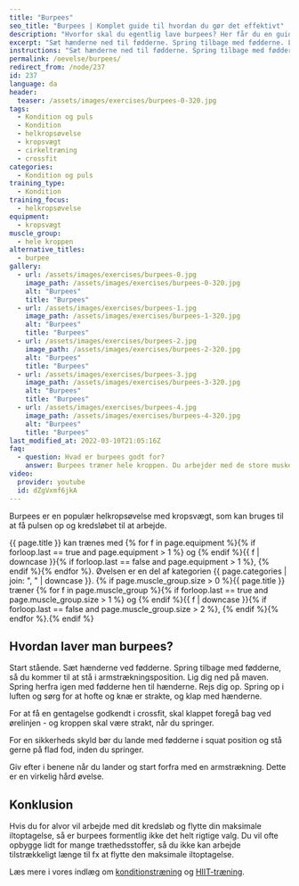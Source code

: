 ```yaml
---
title: "Burpees"
seo_title: "Burpees | Komplet guide til hvordan du gør det effektivt"
description: "Hvorfor skal du egentlig lave burpees? Her får du en guide til burpees, så du kan få endnu mere ud af dem, når du har dem i dit træningsprogram."
excerpt: "Sæt hænderne ned til fødderne. Spring tilbage med fødderne. Lig dig fladt ned på gulvet. Spring igen frem med fødderne, så du står på hele fodsålen. Herfra springer du op i luften og klapper over hovedet og bag ved ørelinjen. Start forfra."
instructions: "Sæt hænderne ned til fødderne. Spring tilbage med fødderne. Lig dig fladt ned på gulvet. Spring igen frem med fødderne, så du står på hele fodsålen. Herfra springer du op i luften og klapper over hovedet og bag ved ørelinjen. Start forfra."
permalink: /oevelse/burpees/
redirect_from: /node/237
id: 237
language: da
header:
  teaser: /assets/images/exercises/burpees-0-320.jpg
tags:
  - Kondition og puls
  - Kondition
  - helkropsøvelse
  - kropsvægt
  - cirkeltræning
  - crossfit
categories:
  - Kondition og puls
training_type:
  - Kondition
training_focus:
  - helkropsøvelse
equipment:
  - kropsvægt
muscle_group:
  - hele kroppen
alternative_titles:
  - burpee
gallery:
  - url: /assets/images/exercises/burpees-0.jpg
    image_path: /assets/images/exercises/burpees-0-320.jpg
    alt: "Burpees"
    title: "Burpees"
  - url: /assets/images/exercises/burpees-1.jpg
    image_path: /assets/images/exercises/burpees-1-320.jpg
    alt: "Burpees"
    title: "Burpees"
  - url: /assets/images/exercises/burpees-2.jpg
    image_path: /assets/images/exercises/burpees-2-320.jpg
    alt: "Burpees"
    title: "Burpees"
  - url: /assets/images/exercises/burpees-3.jpg
    image_path: /assets/images/exercises/burpees-3-320.jpg
    alt: "Burpees"
    title: "Burpees"
  - url: /assets/images/exercises/burpees-4.jpg
    image_path: /assets/images/exercises/burpees-4-320.jpg
    alt: "Burpees"
    title: "Burpees"
last_modified_at: 2022-03-10T21:05:16Z
faq:
  - question: Hvad er burpees godt for?
    answer: Burpees træner hele kroppen. Du arbejder med de store muskelgrupper i ben, hofte og arme, så pulsen kommer hurtigt op, når du laver burpees. Burpees er primært en øvelse, som kan sætte gang i kredsløbet, men hvis du udfører armstrækningerne og hoppene med maksimal intensitet, så kan mange også træne deres styrke lidt.
video:
  provider: youtube
  id: dZgVxmf6jkA
---
```


Burpees er en populær helkropsøvelse med kropsvægt, som kan bruges til at få pulsen op og kredsløbet til at arbejde.

{{ page.title }} kan trænes med {% for f in page.equipment %}{% if forloop.last == true and page.equipment > 1 %} og {% endif %}{{ f | downcase }}{% if forloop.last == false and page.equipment > 1 %}, {% endif %}{% endfor %}. Øvelsen er en del af kategorien {{ page.categories | join: ", " | downcase }}. {% if page.muscle_group.size > 0 %}{{ page.title }} træner {% for f in page.muscle_group %}{% if forloop.last == true and page.muscle_group.size > 1 %} og {% endif %}{{ f | downcase }}{% if forloop.last == false and page.muscle_group.size > 2 %}, {% endif %}{% endfor %}.{% endif %}

## Hvordan laver man burpees?

Start stående. Sæt hænderne ved fødderne. Spring tilbage med fødderne, så du kommer til at stå i armstrækningsposition. Lig dig ned på maven. Spring herfra igen med fødderne hen til hænderne. Rejs dig op. Spring op i luften og sørg for at hofte og knæ er strakte, og klap med hænderne.

For at få en gentagelse godkendt i crossfit, skal klappet foregå bag ved ørelinjen - og kroppen skal være strakt, når du springer.

For en sikkerheds skyld bør du lande med fødderne i squat position og stå gerne på flad fod, inden du springer.

Giv efter i benene når du lander og start forfra med en armstrækning. Dette er en virkelig hård øvelse.

## Konklusion

Hvis du for alvor vil arbejde med dit kredsløb og flytte din maksimale iltoptagelse, så er burpees formentlig ikke det helt rigtige valg. Du vil ofte opbygge lidt for mange træthedsstoffer, så du ikke kan arbejde tilstrækkeligt længe til fx at flytte den maksimale iltoptagelse.

Læs mere i vores indlæg om [konditionstræning](/konditionstraening/) og [HIIT-træning](/hiit/).
